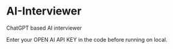 # AI-Interviewer
ChatGPT based AI interviewer

Enter your OPEN AI API KEY in the code before running on local.
